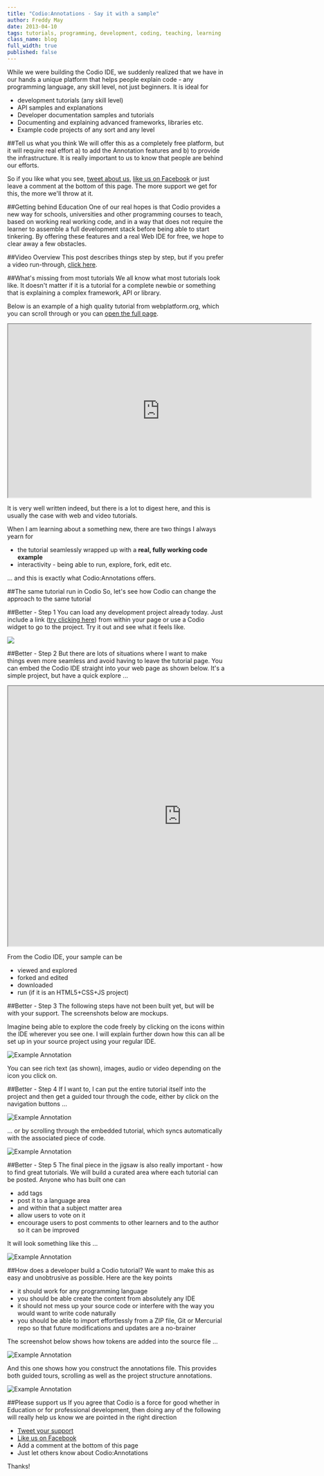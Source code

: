 ```yaml
---
title: "Codio:Annotations - Say it with a sample"
author: Freddy May
date: 2013-04-10
tags: tutorials, programming, development, coding, teaching, learning
class_name: blog
full_width: true
published: false
---
```


While we were building the Codio IDE, we suddenly realized that we have in our hands a unique platform that helps people explain code - any programming language, any skill level, not just beginners. It is ideal for

- development tutorials (any skill level)
- API samples and explanations
- Developer documentation samples and tutorials
- Documenting and explaining advanced frameworks, libraries etc.
- Example code projects of any sort and any level

##Tell us what you think
We will offer this as a completely free platform, but it will require real effort a) to add the Annotation features and b) to provide the infrastructure. It is really important to us to know that people are behind our efforts.

So if you like what you see, <a href="http://twitter.com/home/?status=Codio is an awesome platform for code examples and tutorials, any language, any skill level" target="_blank">tweet about us</a>, <a href="http://www.facebook.com/CodioHQ" target="_blank">like us on Facebook</a> or just leave a comment at the bottom of this page. The more support we get for this, the more we'll throw at it.

##Getting behind Education
One of our real hopes is that Codio provides a new way for schools, universities and other programming courses to teach, based on working real working code, and in a way that does not require the learner to assemble a full development stack before being able to start tinkering. By offering these features and a real Web IDE for free, we hope to clear away a few obstacles.

##Video Overview
This post describes things step by step, but if you prefer a video run-through, [click here](http://www.youtube.com/v/ypR9CUG1Tjo?autoplay=1&hd=1&fs=1&showsearch=0&rel=0&).

##What's missing from most tutorials
We all know what most tutorials look like. It doesn't matter if it is a tutorial for a complete newbie or something that is explaining a complex framework, API or library.

Below is an example of a high quality tutorial from webplatform.org, which you can scroll through or you can <a href="http://docs.webplatform.org/wiki/tutorials/creating_and_modifying_html" target="_blank">open the full page</a>.

<iframe style="width:700px; height:400px" src="http://docs.webplatform.org/wiki/tutorials/creating_and_modifying_html"></iframe>

It is very well written indeed, but there is a lot to digest here, and this is usually the case with web and video tutorials.

When I am learning about a something new, there are two things I always yearn for

- the tutorial seamlessly wrapped up with a **real, fully working code example**
- interactivity - being able to run, explore, fork, edit etc.

... and this is exactly what Codio:Annotations offers.

##The same tutorial run in Codio
So, let's see how Codio can change the approach to the same tutorial

##Better - Step 1
You can load any development project already today. Just include a link (<a href="https://codio.com/fmay/HTML-Create-and-Modify/tree/App/index.html" target="_blank">try clicking here</a>) from within your page or use a Codio widget to go to the project. Try it out and see what it feels like.

<a href="https://codio.com/fmay/HTML-Create-and-Modify/tree/App/index.html" target="_blank"><img src="/img/blog/codio-widget.png"></a>

##Better - Step 2
But there are lots of situations where I want to make things even more seamless and avoid having to leave the tutorial page. You can embed the Codio IDE straight into your web page as shown below. It's a simple project, but have a quick explore ...

<iframe style="width:800px; height:600px" src="https://codio.com/fmay/HTML-Create-and-Modify/tree/App/index.html"></iframe>

From the Codio IDE, your sample can be

- viewed and explored
- forked and edited
- downloaded
- run (if it is an HTML5+CSS+JS project)

##Better - Step 3
The following steps have not been built yet, but will be with your support. The screenshots below are mockups.

Imagine being able to explore the code freely by clicking on the icons within the IDE wherever you see one. I will explain further down how this can all be set up in your source project using your regular IDE.

![Example Annotation](/img/blog/exp-settabfromlink.png)

You can see rich text (as shown), images, audio or video depending on the icon you click on.

##Better - Step 4
If I want to, I can put the entire tutorial itself into the project and then get a guided tour through the code, either by click on the navigation buttons ...

![Example Annotation](/img/blog/exp-guided.png)

... or by scrolling through the embedded tutorial, which syncs automatically with the associated piece of code.

![Example Annotation](/img/blog/exp-scroll-1.png)

##Better - Step 5
The final piece in the jigsaw is also really important - how to find great tutorials. We will build a curated area where each tutorial can be posted. Anyone who has built one can

- add tags
- post it to a language area
- and within that a subject matter area
- allow users to vote on it
- encourage users to post comments to other learners and to the author so it can be improved

It will look something like this ...

![Example Annotation](/img/blog/exp-curation.png)

##How does a developer build a Codio tutorial?
We want to make this as easy and unobtrusive as possible. Here are the key points

- it should work for any programming language
- you should be able create the content from absolutely any IDE
- it should not mess up your source code or interfere with the way you would want to write code naturally
- you should be able to import effortlessly from a ZIP file, Git or Mercurial repo so that future modifications and updates are a no-brainer

The screenshot below shows how tokens are added into the source file ...

![Example Annotation](/img/blog/ks-tokens.png)

And this one shows how you construct the annotations file. This provides both guided tours, scrolling as well as the project structure annotations.

![Example Annotation](/img/blog/ks-annotation-file.png)

<a name="support"></a>
##Please support us
If you agree that Codio is a force for good whether in Education or for professional development, then doing any of the following will really help us know we are pointed in the right direction

- <a href="http://twitter.com/home/?status=Codio is an awesome platform for code examples and tutorials, any language, any skill level" target="_blank">Tweet your support</a>
- <a href="http://www.facebook.com/CodioHQ" target="_blank">Like us on Facebook</a>
- Add a comment at the bottom of this page
- Just let others know about Codio:Annotations

Thanks!




